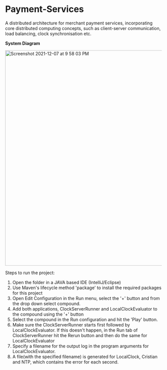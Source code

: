 # Payment-Services
A distributed architecture for merchant payment services, incorporating core distributed computing concepts, such as client-server communication, load balancing, clock synchronisation etc.

**System Diagram**


<img width="690" alt="Screenshot 2021-12-07 at 9 58 03 PM" src="https://user-images.githubusercontent.com/54001108/145067794-c8085223-1a81-4419-ae7d-4065f3df7c79.png">


Steps to run the project:
1. Open the folder in a JAVA based IDE (IntelliJ/Eclipse)
2. Use Maven's lifecycle method 'package' to install the required packages for this project
3. Open Edit Configuration in the Run menu, select the '+' button and from the drop down select compound.
4. Add both applications, ClockServerRunner and LocalClockEvaluator to the compound using the '+' button
5. Select the compound in the Run configuration and hit the 'Play' button.
6. Make sure the ClockServerRunner starts first followed by LocalClockEvaluator. If this doesn't happen, in the Run tab of ClockServerRunner hit the Rerun button and then do the same for LocalClockEvaluator
7. Specify a filename for the output log in the program arguments for LocalClockEvaluator.
7. A file(with the specified filename) is generated for LocalClock, Cristian and NTP, which contains the error for each second.
